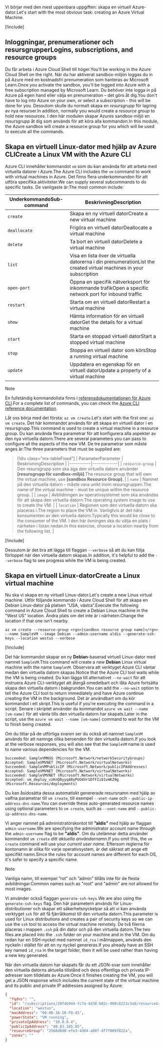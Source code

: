 <span data-ttu-id="adbbc-101">Vi börjar med den mest uppenbara uppgiften: skapa en virtuell Azure-dator.</span><span class="sxs-lookup"><span data-stu-id="adbbc-101">Let's start with the most obvious task: creating an Azure Virtual Machine.</span></span>

<!-- Activate the sandbox -->
[!include[](../../../includes/azure-sandbox-activate.md)]

## <a name="logins-subscriptions-and-resource-groups"></a><span data-ttu-id="adbbc-102">Inloggningar, prenumerationer och resursgrupper</span><span class="sxs-lookup"><span data-stu-id="adbbc-102">Logins, subscriptions, and resource groups</span></span>

<span data-ttu-id="adbbc-103">Du får arbeta i Azure Cloud Shell till höger.</span><span class="sxs-lookup"><span data-stu-id="adbbc-103">You'll be working in the Azure Cloud Shell on the right.</span></span> <span data-ttu-id="adbbc-104">När du har aktiverat sandbox-miljön loggas du in på Azure med en kostnadsfri prenumeration som hanteras av Microsoft Learn.</span><span class="sxs-lookup"><span data-stu-id="adbbc-104">Once you activate the sandbox, you'll be logged into Azure with a free subscription managed by Microsoft Learn.</span></span> <span data-ttu-id="adbbc-105">Du behöver inte logga in på Azure på egen hand eller välja en prenumeration – det görs åt dig.</span><span class="sxs-lookup"><span data-stu-id="adbbc-105">You don't have to log into Azure on your own, or select a subscription - this will be done for you.</span></span> <span data-ttu-id="adbbc-106">Dessutom skulle du normalt skapa en _resursgrupp_ för lagring av nya resurser.</span><span class="sxs-lookup"><span data-stu-id="adbbc-106">In addition, normally you would create a _resource group_ to hold new resources.</span></span> <span data-ttu-id="adbbc-107">I den här modulen skapar Azures sandbox-miljö en resursgrupp åt dig som används för att köra alla kommandon.</span><span class="sxs-lookup"><span data-stu-id="adbbc-107">In this module, the Azure sandbox will create a resource group for you which will be used to execute all the commands.</span></span>

## <a name="create-a-linux-vm-with-the-azure-cli"></a><span data-ttu-id="adbbc-108">Skapa en virtuell Linux-dator med hjälp av Azure CLI</span><span class="sxs-lookup"><span data-stu-id="adbbc-108">Create a Linux VM with the Azure CLI</span></span>

<span data-ttu-id="adbbc-109">Azure CLI innehåller kommandot `vm` som du kan använda för att arbeta med virtuella datorer i Azure.</span><span class="sxs-lookup"><span data-stu-id="adbbc-109">The Azure CLI includes the `vm` command to work with virtual machines in Azure.</span></span> <span data-ttu-id="adbbc-110">Det finns flera underkommandon för att utföra specifika aktiviteter.</span><span class="sxs-lookup"><span data-stu-id="adbbc-110">We can supply several subcommands to do specific tasks.</span></span> <span data-ttu-id="adbbc-111">De vanligaste är:</span><span class="sxs-lookup"><span data-stu-id="adbbc-111">The most common include:</span></span>

| <span data-ttu-id="adbbc-112">Underkommando</span><span class="sxs-lookup"><span data-stu-id="adbbc-112">Sub-command</span></span> | <span data-ttu-id="adbbc-113">Beskrivning</span><span class="sxs-lookup"><span data-stu-id="adbbc-113">Description</span></span> |
|-------------|-------------|
| `create`    | <span data-ttu-id="adbbc-114">Skapa en ny virtuell dator</span><span class="sxs-lookup"><span data-stu-id="adbbc-114">Create a new virtual machine</span></span> |
| `deallocate` | <span data-ttu-id="adbbc-115">Frigöra en virtuell dator</span><span class="sxs-lookup"><span data-stu-id="adbbc-115">Deallocate a virtual machine</span></span> |
| `delete` | <span data-ttu-id="adbbc-116">Ta bort en virtuell dator</span><span class="sxs-lookup"><span data-stu-id="adbbc-116">Delete a virtual machine</span></span> |
| `list` | <span data-ttu-id="adbbc-117">Visa en lista över de virtuella datorerna i din prenumeration</span><span class="sxs-lookup"><span data-stu-id="adbbc-117">List the created virtual machines in your subscription</span></span> |
| `open-port` | <span data-ttu-id="adbbc-118">Öppna en specifik nätverksport för inkommande trafik</span><span class="sxs-lookup"><span data-stu-id="adbbc-118">Open a specific network port for inbound traffic</span></span> |
| `restart` | <span data-ttu-id="adbbc-119">Starta om en virtuell dator</span><span class="sxs-lookup"><span data-stu-id="adbbc-119">Restart a virtual machine</span></span> |
| `show` | <span data-ttu-id="adbbc-120">Hämta information för en virtuell dator</span><span class="sxs-lookup"><span data-stu-id="adbbc-120">Get the details for a virtual machine</span></span> |
| `start` | <span data-ttu-id="adbbc-121">Starta en stoppad virtuell dator</span><span class="sxs-lookup"><span data-stu-id="adbbc-121">Start a stopped virtual machine</span></span> |
| `stop` | <span data-ttu-id="adbbc-122">Stoppa en virtuell dator som körs</span><span class="sxs-lookup"><span data-stu-id="adbbc-122">Stop a running virtual machine</span></span> |
| `update` | <span data-ttu-id="adbbc-123">Uppdatera en egenskap för en virtuell dator</span><span class="sxs-lookup"><span data-stu-id="adbbc-123">Update a property of a virtual machine</span></span> |

> [!NOTE]
> <span data-ttu-id="adbbc-124">En fullständig kommandolista finns i [referensdokumentationen för Azure CLI](https://docs.microsoft.com/cli/azure/reference-index?view=azure-cli-latest).</span><span class="sxs-lookup"><span data-stu-id="adbbc-124">For a complete list of commands, you can check the [Azure CLI reference documentation](https://docs.microsoft.com/cli/azure/reference-index?view=azure-cli-latest).</span></span>

<span data-ttu-id="adbbc-125">Låt oss börja med det första: `az vm create`.</span><span class="sxs-lookup"><span data-stu-id="adbbc-125">Let's start with the first one: `az vm create`.</span></span> <span data-ttu-id="adbbc-126">Det här kommandot används för att skapa en virtuell dator i en resursgrupp.</span><span class="sxs-lookup"><span data-stu-id="adbbc-126">This command is used to create a virtual machine in a resource group.</span></span> <span data-ttu-id="adbbc-127">Du kan använda flera parametrar för att konfigurera alla aspekter av den nya virtuella datorn.</span><span class="sxs-lookup"><span data-stu-id="adbbc-127">There are several parameters you can pass to configure all the aspects of the new VM.</span></span> <span data-ttu-id="adbbc-128">De tre parametrar som måste anges är:</span><span class="sxs-lookup"><span data-stu-id="adbbc-128">The three parameters that must be supplied are:</span></span>

> [!div class="mx-tableFixed"]
> | <span data-ttu-id="adbbc-129">Parameter</span><span class="sxs-lookup"><span data-stu-id="adbbc-129">Parameter</span></span> | <span data-ttu-id="adbbc-130">Beskrivning</span><span class="sxs-lookup"><span data-stu-id="adbbc-130">Description</span></span> |
> |-----------|-------------|
> | `resource-group` | <span data-ttu-id="adbbc-131">Den resursgrupp som ska äga den virtuella datorn använder **<rgn>[resursgrupp för sandbox-miljö]</rgn>**.</span><span class="sxs-lookup"><span data-stu-id="adbbc-131">The resource group that will own the virtual machine, use **<rgn>[sandbox Resource Group]</rgn>**.</span></span> |
> | `name` | <span data-ttu-id="adbbc-132">Namnet på den virtuella datorn – måste vara unikt inom resursgruppen.</span><span class="sxs-lookup"><span data-stu-id="adbbc-132">The name of the virtual machine - must be unique within the resource group.</span></span> |
> | `image` | <span data-ttu-id="adbbc-133">Avbildningen av operativsystemet som ska användas för att skapa den virtuella datorn.</span><span class="sxs-lookup"><span data-stu-id="adbbc-133">The operating system image to use to create the VM.</span></span> |
> | `location` | <span data-ttu-id="adbbc-134">Regionen som den virtuella datorn ska placeras i.</span><span class="sxs-lookup"><span data-stu-id="adbbc-134">The region to place the VM in.</span></span> <span data-ttu-id="adbbc-135">Vanligtvis är det nära konsumenten av den virtuella datorn.</span><span class="sxs-lookup"><span data-stu-id="adbbc-135">Typically this would be close to the consumer of the VM.</span></span> <span data-ttu-id="adbbc-136">I den här övningen ska du välja en plats i närheten i listan nedan.</span><span class="sxs-lookup"><span data-stu-id="adbbc-136">In this exercise, choose a location nearby from the following list.</span></span> |

<!-- Resource selection -->
[!include[](../../../includes/azure-sandbox-regions-first-mention-note.md)]

<span data-ttu-id="adbbc-137">Dessutom är det bra att lägga till flaggan `--verbose` så att du kan följa förloppet när den virtuella datorn skapas.</span><span class="sxs-lookup"><span data-stu-id="adbbc-137">In addition, it's helpful to add the `--verbose` flag to see progress while the VM is being created.</span></span> 

## <a name="create-a-linux-virtual-machine"></a><span data-ttu-id="adbbc-138">Skapa en virtuell Linux-dator</span><span class="sxs-lookup"><span data-stu-id="adbbc-138">Create a Linux virtual machine</span></span>

<span data-ttu-id="adbbc-139">Nu ska vi skapa en ny virtuell Linux-dator.</span><span class="sxs-lookup"><span data-stu-id="adbbc-139">Let's create a new Linux virtual machine.</span></span> <span data-ttu-id="adbbc-140">Utför följande kommando i Azure Cloud Shell för att skapa en Debian Linux-dator på platsen ”USA, västra”.</span><span class="sxs-lookup"><span data-stu-id="adbbc-140">Execute the following command in Azure Cloud Shell to create a Debian Linux machine in the "West US" location.</span></span> <span data-ttu-id="adbbc-141">Ändra plats om det inte är i närheten.</span><span class="sxs-lookup"><span data-stu-id="adbbc-141">Change the location if that one isn't nearby.</span></span>

```azurecli
az vm create --resource-group <rgn>[sandbox resource group name]</rgn> --name SampleVM --image Debian --admin-username aldis --generate-ssh-keys --location westus --verbose 
```

[!include[](../../../includes/azure-cloudshell-copy-paste-tip.md)]


<span data-ttu-id="adbbc-142">Det här kommandot skapar en ny **Debian**-baserad virtuell Linux-dator med namnet `SampleVM`.</span><span class="sxs-lookup"><span data-stu-id="adbbc-142">This command will create a new **Debian** Linux virtual machine with the name `SampleVM`.</span></span> <span data-ttu-id="adbbc-143">Observera att verktyget Azure CLI väntar medan den virtuella datorn skapas.</span><span class="sxs-lookup"><span data-stu-id="adbbc-143">Notice that the Azure CLI tool waits while the VM is being created.</span></span> <span data-ttu-id="adbbc-144">Du kan lägga till alternativet `--no-wait` för att instruera Azure CLI-verktyget att återgå omedelbart och låta Azure fortsätta skapa den virtuella datorn i bakgrunden.</span><span class="sxs-lookup"><span data-stu-id="adbbc-144">You can add the `--no-wait` option to tell the Azure CLI tool to return immediately and have Azure continue creating the VM in the background.</span></span> <span data-ttu-id="adbbc-145">Det är användbart om du kör kommandot i ett skript.</span><span class="sxs-lookup"><span data-stu-id="adbbc-145">This is useful if you're executing the command in a script.</span></span> <span data-ttu-id="adbbc-146">Senare i skriptet använder du kommandot `azure vm wait --name [vm-name]` för att vänta tills den virtuella datorn har skapats.</span><span class="sxs-lookup"><span data-stu-id="adbbc-146">Later in the script, use the `azure vm wait --name [vm-name]` command to wait for the VM to finish being created.</span></span>

<span data-ttu-id="adbbc-147">Om du tittar på de utförliga svaren ser du också att namnet `SampleVM` används för att namnge olika beroenden för den virtuella datorn.</span><span class="sxs-lookup"><span data-stu-id="adbbc-147">If you look at the verbose responses, you will also see that the `SampleVM` name is used to name various dependencies for the VM.</span></span>

```output
Succeeded: SampleVMNSG (Microsoft.Network/networkSecurityGroups)
Accepted: SampleVMVNET (Microsoft.Network/virtualNetworks)
Succeeded: SampleVMPublicIP (Microsoft.Network/publicIPAddresses)
Accepted: SampleVMVNET (Microsoft.Network/virtualNetworks)
Succeeded: SampleVMVNET (Microsoft.Network/virtualNetworks)
Accepted: vm_deploy_vzKnQDyyq48yPUO4VrSDfFIi81vHKZ9g (Microsoft.Resources/deployments)
```

<span data-ttu-id="adbbc-148">Du kan åsidosätta dessa automatiskt genererade resursnamn med hjälp av valfria parametrar till `vm create`, till exempel `--vnet-name` och `--public-ip-address-dns-name`.</span><span class="sxs-lookup"><span data-stu-id="adbbc-148">You can override these auto-generated resource names using optional parameters to `vm create`, such as `--vnet-name` and `--public-ip-address-dns-name`.</span></span>

<span data-ttu-id="adbbc-149">Vi anger namnet på administratörskontot till **”aldis”** med hjälp av flaggan `admin-username`.</span><span class="sxs-lookup"><span data-stu-id="adbbc-149">We are specifying the administrator account name through the `admin-username` flag to be **"aldis"**.</span></span> <span data-ttu-id="adbbc-150">Om du utelämnar detta använder kommandot `vm create` _ditt aktuella användarnamn_.</span><span class="sxs-lookup"><span data-stu-id="adbbc-150">If you omit this, the `vm create` command will use your _current user name_.</span></span> <span data-ttu-id="adbbc-151">Eftersom reglerna för kontonamn är olika för varje operativsystem, är det säkrast att ange ett specifikt namn.</span><span class="sxs-lookup"><span data-stu-id="adbbc-151">Since the rules for account names are different for each OS, it's safer to specify a specific name.</span></span> 

> [!NOTE]
> <span data-ttu-id="adbbc-152">Vanliga namn, till exempel ”rot” och ”admin” tillåts inte för de flesta avbildningar.</span><span class="sxs-lookup"><span data-stu-id="adbbc-152">Common names such as "root" and "admin" are not allowed for most images.</span></span>

<span data-ttu-id="adbbc-153">Vi använder också flaggan `generate-ssh-keys`.</span><span class="sxs-lookup"><span data-stu-id="adbbc-153">We are also using the `generate-ssh-keys` flag.</span></span> <span data-ttu-id="adbbc-154">Den här parametern används för Linux-distributioner och skapar ett säkerhetsnyckelpar så att vi kan använda verktyget `ssh` för att få fjärråtkomst till den virtuella datorn.</span><span class="sxs-lookup"><span data-stu-id="adbbc-154">This parameter is used for Linux distributions and creates a pair of security keys so we can use the `ssh` tool to access the virtual machine remotely.</span></span> <span data-ttu-id="adbbc-155">De två filerna placeras i mappen `.ssh` på din dator och på den virtuella datorn.</span><span class="sxs-lookup"><span data-stu-id="adbbc-155">The two files are placed into the `.ssh` folder on your machine and in the VM.</span></span> <span data-ttu-id="adbbc-156">Om du redan har en SSH-nyckel med namnet `id_rsa` i målmappen, används den nyckeln i stället för att en ny nyckel genereras.</span><span class="sxs-lookup"><span data-stu-id="adbbc-156">If you already have an SSH key named `id_rsa` in the target folder, then it will be used rather than having a new key generated.</span></span>

<span data-ttu-id="adbbc-157">När den virtuella datorn har skapats får du ett JSON-svar som innehåller den virtuella datorns aktuella tillstånd och dess offentliga och privata IP-adresser som tilldelats av Azure:</span><span class="sxs-lookup"><span data-stu-id="adbbc-157">Once it finishes creating the VM, you will get a JSON response which includes the current state of the virtual machine and its public and private IP addresses assigned by Azure:</span></span>

```json
{
  "fqdns": "",
  "id": "/subscriptions/20f4b944-fc7a-4d38-b02c-900c8223c3a0/resourceGroups/2568d0d0-efe3-4d04-a08f-df7f009f822a/providers/Microsoft.Compute/virtualMachines/SampleVM",
  "location": "westus",
  "macAddress": "00-0D-3A-58-F8-45",
  "powerState": "VM running",
  "privateIpAddress": "10.0.0.4",
  "publicIpAddress": "40.83.165.85",
  "resourceGroup": "2568d0d0-efe3-4d04-a08f-df7f009f822a",
  "zones": ""
}
```
